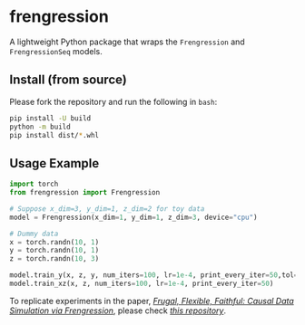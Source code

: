 # frengression

A lightweight Python package that wraps the `Frengression` and `FrengressionSeq` models.

## Install (from source)
Please fork the repository and run the following in `bash`:
```bash
pip install -U build
python -m build
pip install dist/*.whl
```

## Usage Example
```python
import torch
from frengression import Frengression

# Suppose x_dim=3, y_dim=1, z_dim=2 for toy data
model = Frengression(x_dim=1, y_dim=1, z_dim=3, device="cpu")

# Dummy data
x = torch.randn(10, 1)
y = torch.randn(10, 1)
z = torch.randn(10, 3)

model.train_y(x, z, y, num_iters=100, lr=1e-4, print_every_iter=50,tol=0.000)
model.train_xz(x, z, num_iters=100, lr=1e-4, print_every_iter=50)

```

To replicate experiments in the paper, [_Frugal, Flexible, Faithful: Causal Data Simulation via Frengression_](https://arxiv.org/pdf/2508.01018), please check [_this repository_](https://github.com/xwshen51/frengression).
